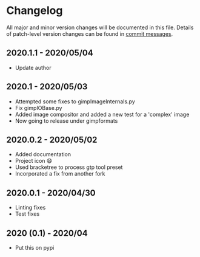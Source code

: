 # Changelog
All major and minor version changes will be documented in this file. Details of
patch-level version changes can be found in [commit messages](../../commits/master).

## 2020.1.1 - 2020/05/04
- Update author

## 2020.1 - 2020/05/03
- Attempted some fixes to gimpImageInternals.py
- Fix gimpIOBase.py
- Added image compositor and added a new test for a 'complex' image
- Now going to release under gimpformats

## 2020.0.2 - 2020/05/02
- Added documentation
- Project icon :smile:
- Used bracketree to process gtp tool preset
- Incorporated a fix from another fork

## 2020.0.1 - 2020/04/30
- Linting fixes
- Test fixes

## 2020 (0.1) - 2020/04
- Put this on pypi
